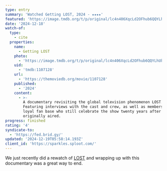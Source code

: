 ```yaml
---
type: entry
summary: 'Watched Getting LOST, 2024 - ★★★★'
featured: 'https://image.tmdb.org/t/p/original/lc4n406XqcLd2OFhub6QQYLhUkr.jpg'
date: '2024-12-18'
watch-of:
  type:
    - cite
  properties:
    name:
      - Getting LOST
    photo:
      - 'https://image.tmdb.org/t/p/original/lc4n406XqcLd2OFhub6QQYLhUkr.jpg'
    uid:
      - 'tmdb:1107128'
    url:
      - 'https://themoviedb.org/movie/1107128'
    published:
      - '2024'
    content:
      - >-
        A documentary revisiting the global television phenomenon LOST.
        Featuring interviews with the cast and crew, as well as members of the
        loyal fan base who still celebrate the show twenty years after it
        originally aired.
progress: finished
rating: '4'
syndicate-to:
  - 'https://fed.brid.gy/'
updated: '2024-12-19T05:58:14.193Z'
client_id: 'https://sparkles.sploot.com/'
---
```

We just recently did a rewatch of [LOST](https://www.imdb.com/title/tt0411008/) and wrapping up with this documentary was a great way to end.
